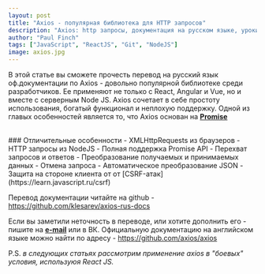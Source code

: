 ```yaml
---
layout: post
title: "Axios - популярная библиотека для HTTP запросов"
description: "Axios: http запросы, документация на русском языке, уроки."
author: "Paul Finch"
tags: ["JavaScript", "ReactJS", "Git", "NodeJS"]
image: axios.jpg
---
```


В этой статье вы сможете прочесть перевод на русский язык оф.документации по Axios - довольно популярной библиотеке среди разработчиков. Ее применяют не только с React, Angular и Vue, но и вместе с серверным Node JS. Axios сочетает в себе простоту использования, богатый функционал и неплохую поддержку. Одной из главых особенностей является то, что Axios основан на [__Promise__](https://learn.javascript.ru/promise)

<!--excerpt-->

<br/>
### Отличительные особенности
- XMLHttpRequests из браузеров
- HTTP запросы из NodeJS
- Полная поддержка Promise API
- Перехват запросов и ответов
- Преобразование получаемых и принимаемых данных
- Отмена запроса
- Автоматическое преобразование JSON
- Защита на стороне клиента от от [CSRF-атак](https://learn.javascript.ru/csrf)


Перевод документации читайте на github - https://github.com/klesarev/axios-rus-docs


Если вы заметили неточность в переводе, или хотите дополнить его - пишите на [__e-mail__](trickyfox85@gmail.com) или в ВК. Официальную документацию на английском языке можно найти по адресу - https://github.com/axios/axios

P.S. _в следующих статьях рассмотрим применение axios в "боевых" условия, используюя React JS._
